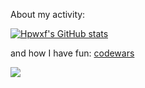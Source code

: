 About my activity: 
<!-- https://www.gitmemory.com/hpwxf -->
<!-- https://githubmemory.com/@hpwxf -->

[![Hpwxf's GitHub stats](https://github-readme-stats.vercel.app/api?username=hpwxf)](https://githubmemory.com/@hpwxf)


and how I have fun: [codewars](https://codewars.com)

![](https://www.codewars.com/users/hpwxf/badges/micro)
